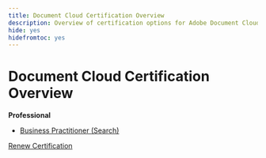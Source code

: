 ```yaml
---
title: Document Cloud Certification Overview
description: Overview of certification options for Adobe Document Cloud
hide: yes
hidefromtoc: yes
---
```

# Document Cloud Certification Overview

**Professional**

* [Business Practitioner (Search)](/help/certifications/adc/adc-professional.md) <!--AD0-??-->

[Renew Certification](/help/certifications/adc/adc-renew.md)
